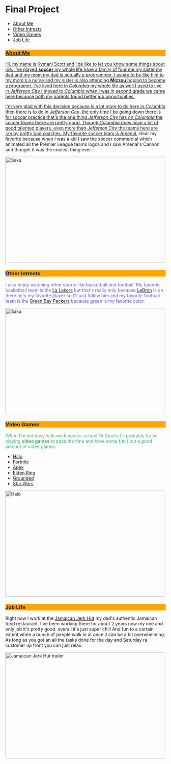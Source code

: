 <!DOCTYPE html>

<html>
  <head>
    <h1>Final Project</h2>
  </head>
<body>
  <nav>
<ul>
  <li><a href="https://github.com/bulbousduke/Final/edit/main/README.md#about-me">About Me</a></li>
  <li><a href="https://github.com/bulbousduke/Final/edit/main/README.md#other-intrests">Other Intrests</li>
  <li><a href="https://github.com/bulbousduke/Final/edit/main/README.md#video-games">Video Games</li>
  <li><a href="https://github.com/bulbousduke/Final/edit/main/README.md#job-life">Job Life</li>
</ul>  
  </nav>
  
  
<h3 style="background-color:Orange;">About Me</h3>
<p>Hi, my name is Kymani Scott and i'de like to let you know some things about me. I've played <b>soccer</b> my whole life have a family of four me my sister my dad and my mom my  dad is actually a programmer. I aspire to be like him to my mom's a nurse and my sister is also attending <b>Mizzou</b> hoping to become a programer. I've lived here in <i>Columbia</i> my whole life as well.I used to live in <i>Jefferson City</i> I moved  to <i>Columbia</i> when I was in second grade we came here because both my parents found better job opportunities.</p>


<p>I'm very glad with this decision because  is a lot more to do here in <i>Columbia</i> then there is to do in <i>Jefferson City</i>. the only time I be going down there  is for soccer practice that's the one thing <i>Jefferson City</i> has on <i>Columbia</i> the soccer teams there are pretty good. Though <i>Columbia</i> does have a lot of good talented players,  even more than <i>Jefferson City</i> the teams here are ran by pretty bad coaches. My favorite soccer team is <a href="https://www.arsenal.com/">Arsenal</a>, clear my favorite because when I was a kid I saw the soccer commercial  which animated all the Premier League teams logos and I saw Arsenal's Cannon and thought it was the coolest thing ever. </p>


  <img src="https://www.arsenal.com/sites/default/files/styles/large_16x9/public/images/Saka_36.jpg?itok=2HoxTYjM" alt="Saka" width="500" height="333">
  
  
  <h3 style="background-color:Orange;">Other Intrests</h3>
<p style="color:SlateBlue;">I also enjoy watching other sports like basketball and football. My favorite basketball team is the <a href="https://www.nba.com/lakers">La Lakers</a> but that's really only because <a href="https://www.google.com/search?q=lebron+james&sxsrf=ALiCzsZfG6rYy5HzhL3vT2Skn38refbJfg%3A1666300500318&ei=VLpRY6b1EoOxqtsPyIe9-As&gs_ssp=eJzj4tTP1TcwzKoySzFg9OLJSU0qys9TyErMTS0GAF9OB_c&oq=lebr&gs_lcp=Cgxnd3Mtd2l6LXNlcnAQARgAMgoILhCxAxCDARBDMgUIABCRAjIKCAAQsQMQgwEQQzIECAAQQzIFCAAQgAQyBAgAEEMyCggAELEDEIMBEEMyBAgAEEMyCAgAELEDEIMBMgsILhCABBCxAxCDAToHCCMQ6gIQJzoHCC4Q6gIQJzoECCMQJzoICC4QsQMQgwFKBAhNGAFKBAhBGABKBAhGGABQrQhY2RBg9h1oAXABeACAAY0CiAHiBZIBBTAuMy4xmAEAoAEBsAEKwAEB&sclient=gws-wiz-serp">LeBron</a> is on there he's my favorite player so I'll just follow him and my favorite football team is the <a href="https://www.packers.com/">Green Bay Packers</a> because green is my favorite color.</p>


   <img src="https://lebronwire.usatoday.com/wp-content/uploads/sites/37/2020/02/gettyimages-1199128962.jpg?w=1024&h=576&crop=1" alt="Saka" width="500" height="333">
   
   
  <h3 style="background-color:Orange;">Video Games</h3>
<p style="color:MediumSeaGreen;">When I'm not busy with work soccer school Or Sports I'll probably be be playing <b>video games</b> to pass the time and have some fun I put a good amount of video games.
  <ul>
<li><a href="https://www.halowaypoint.com/">Halo</a></li>
<li><a href="https://www.epicgames.com/fortnite/en-US/home">Fortnite</a></li>
<li><a href="https://www.ea.com/games/apex-legends">Apex</a></li>
<li><a href="https://en.bandainamcoent.eu/elden-ring/elden-ring">Elden Ring</a></li>
<li><a href="https://grounded.obsidian.net/">Grounded</a></li>
<li><a href="https://www.ea.com/games/starwars/battlefront/star-wars-battlefront-2">Star Wars</a></li>
  </ul>
  </p>
  <img src="https://store-images.s-microsoft.com/image/apps.50670.13727851868390641.c9cc5f66-aff8-406c-af6b-440838730be0.d205e025-5444-4eb1-ae46-571ae6895928?q=90&w=480&h=270" alt="Halo" width="500" height="333">
  
  
  <h3 style="background-color:Orange;">Job Life</h3>
<p>Right now I work at the <a href="https://www.facebook.com/JamJerkHut/">Jamaican Jerk Hut</a> my dad's authentic Jamaican food restaurant. I've been working there for about 2 years now my one and only job it's pretty good. overall it's just super chill And fun to a certain extent when a bunch of people walk in at once it can be a bit overwhelming. As long as you got an all the tasks done for the day and Saturday ra customer up front you can just relax.</p>


  <img src="https://bloximages.newyork1.vip.townnews.com/feastmagazine.com/content/tncms/assets/v3/editorial/5/c1/5c13747e-901e-11e8-a767-ab938ebbbb8c/5b59de1bc3c36.image.jpg" alt="Jamaican Jerk Hut trailer" width="500" height="333">
  
  



</body>
</html>
